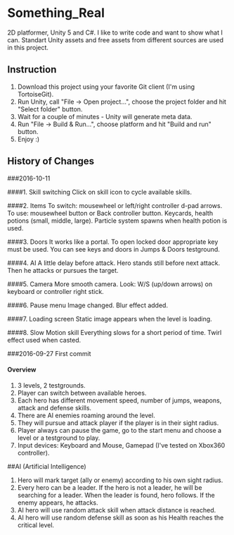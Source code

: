# Something_Real
2D platformer, Unity 5 and C#. I like to write code and want to show what I can.
Standart Unity assets and free assets from different sources are used in this project.

## Instruction
1. Download this project using your favorite Git client (I'm using TortoiseGit).
2. Run Unity, call "File -> Open project...", choose the project folder and hit "Select folder" button.
3. Wait for a couple of minutes - Unity will generate meta data.
4. Run "File -> Build & Run...", choose platform and hit "Build and run" button.
5. Enjoy :)

## History of Changes

###2016-10-11

####1. Skill switching
Click on skill icon to cycle available skills.

####2. Items
To switch: mousewheel or left/right controller d-pad arrows.
To use: mousewheel button or Back controller button.
Keycards, health potions (small, middle, large).
Particle system spawns when health potion is used.

####3. Doors
It works like a portal. To open locked door appropriate key must be used. You can see keys and doors in Jumps & Doors testground.

####4. AI
A little delay before attack.
Hero stands still before next attack. Then he attacks or pursues the target.

####5. Camera
More smooth camera. Look: W/S (up/down arrows) on keyboard or controller right stick.

####6. Pause menu
Image changed. Blur effect added.

####7. Loading screen
Static image appears when the level is loading.

####8. Slow Motion skill
Everything slows for a short period of time. Twirl effect used when casted.

###2016-09-27 First commit

#### Overview
1. 3 levels, 2 testgrounds.
2. Player can switch between available heroes.
3. Each hero has different movement speed, number of jumps, weapons, attack and defense skills.
4. There are AI enemies roaming around the level.
5. They will pursue and attack player if the player is in their sight radius.
6. Player always can pause the game, go to the start menu and choose a level or a testground to play.
7. Input devices: Keyboard and Mouse, Gamepad (I've tested on Xbox360 controller).

##AI (Artificial Intelligence)
1. Hero will mark target (ally or enemy) according to his own sight radius.
2. Every hero can be a leader. If the hero is not a leader, he will be searching for a leader. When the leader is found, hero follows.
If the enemy appears, he attacks.
3. AI hero will use random attack skill when attack distance is reached.
4. AI hero will use random defense skill as soon as his Health reaches the critical level.
